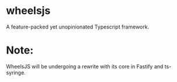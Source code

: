 # wheelsjs
A feature-packed yet unopinionated Typescript framework.
# Note:
WheelsJS will be undergoing a rewrite with its core in Fastify and ts-syringe.

